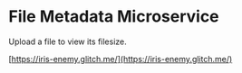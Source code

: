 File Metadata Microservice
=========================

Upload a file to view its filesize.

[https://iris-enemy.glitch.me/](https://iris-enemy.glitch.me/)
